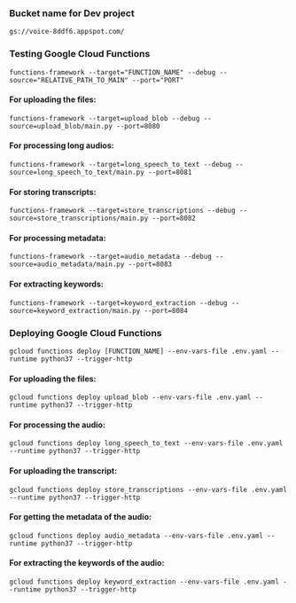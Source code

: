 ### Bucket name for Dev project
```
gs://voice-8ddf6.appspot.com/
```

### Testing Google Cloud Functions
```
functions-framework --target="FUNCTION_NAME" --debug --source="RELATIVE_PATH_TO_MAIN" --port="PORT"
```
#### For uploading the files:
```
functions-framework --target=upload_blob --debug --source=upload_blob/main.py --port=8080
```
#### For processing long audios:
```
functions-framework --target=long_speech_to_text --debug --source=long_speech_to_text/main.py --port=8081
```
#### For storing transcripts:
```
functions-framework --target=store_transcriptions --debug --source=store_transcriptions/main.py --port=8082
```
#### For processing metadata:
```
functions-framework --target=audio_metadata --debug --source=audio_metadata/main.py --port=8083
```
#### For extracting keywords:
```
functions-framework --target=keyword_extraction --debug --source=keyword_extraction/main.py --port=8084
```


### Deploying Google Cloud Functions
```
gcloud functions deploy [FUNCTION_NAME] --env-vars-file .env.yaml --runtime python37 --trigger-http
```

#### For uploading the files:
```
gcloud functions deploy upload_blob --env-vars-file .env.yaml --runtime python37 --trigger-http
```
#### For processing the audio:
```
gcloud functions deploy long_speech_to_text --env-vars-file .env.yaml --runtime python37 --trigger-http
```
#### For uploading the transcript:
```
gcloud functions deploy store_transcriptions --env-vars-file .env.yaml --runtime python37 --trigger-http
```
#### For getting the metadata of the audio:
```
gcloud functions deploy audio_metadata --env-vars-file .env.yaml --runtime python37 --trigger-http
```
#### For extracting the keywords of the audio:
```
gcloud functions deploy keyword_extraction --env-vars-file .env.yaml --runtime python37 --trigger-http
```